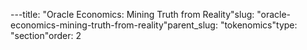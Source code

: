 ---title: "Oracle Economics: Mining Truth from Reality"slug: "oracle-economics-mining-truth-from-reality"parent_slug: "tokenomics"type: "section"order: 2